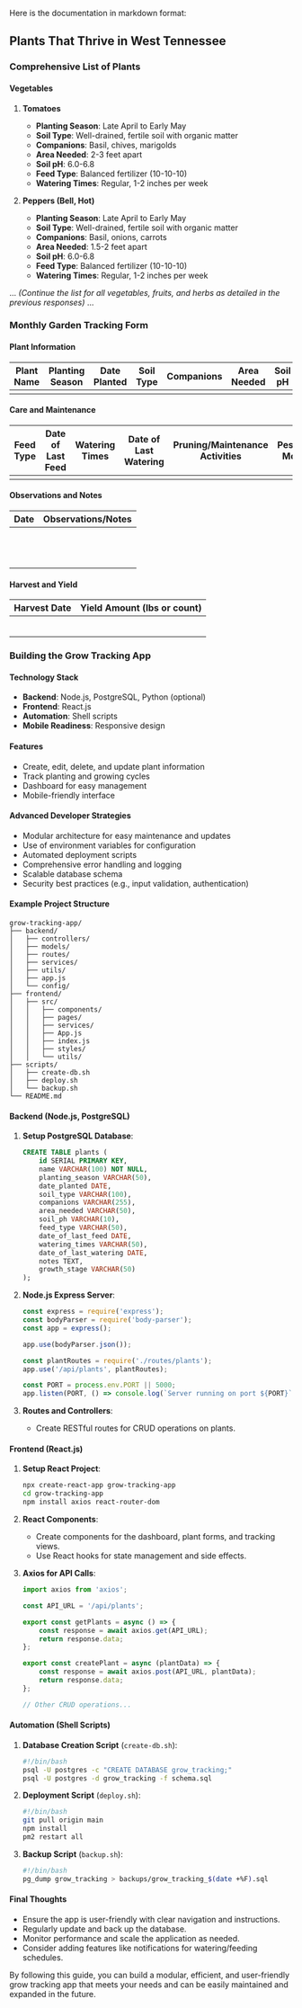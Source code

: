 Here is the documentation in markdown format:

## Plants That Thrive in West Tennessee

### Comprehensive List of Plants

#### Vegetables
1. **Tomatoes**
   - **Planting Season**: Late April to Early May
   - **Soil Type**: Well-drained, fertile soil with organic matter
   - **Companions**: Basil, chives, marigolds
   - **Area Needed**: 2-3 feet apart
   - **Soil pH**: 6.0-6.8
   - **Feed Type**: Balanced fertilizer (10-10-10)
   - **Watering Times**: Regular, 1-2 inches per week

2. **Peppers (Bell, Hot)**
   - **Planting Season**: Late April to Early May
   - **Soil Type**: Well-drained, fertile soil with organic matter
   - **Companions**: Basil, onions, carrots
   - **Area Needed**: 1.5-2 feet apart
   - **Soil pH**: 6.0-6.8
   - **Feed Type**: Balanced fertilizer (10-10-10)
   - **Watering Times**: Regular, 1-2 inches per week

... *(Continue the list for all vegetables, fruits, and herbs as detailed in the previous responses)* ...

### Monthly Garden Tracking Form

#### Plant Information
| Plant Name        | Planting Season        | Date Planted  | Soil Type                      | Companions                               | Area Needed       | Soil pH       |
|-------------------|------------------------|---------------|--------------------------------|------------------------------------------|-------------------|---------------|
|                   |                        |               |                                |                                          |                   |               |

#### Care and Maintenance
| Feed Type                | Date of Last Feed  | Watering Times               | Date of Last Watering  | Pruning/Maintenance Activities  | Pest/Disease Monitoring  | Growth Stage  |
|--------------------------|--------------------|------------------------------|------------------------|-------------------------------|--------------------------|---------------|
|                          |                    |                              |                        |                               |                          |               |

#### Observations and Notes
| Date       | Observations/Notes                                                                                          |
|------------|-------------------------------------------------------------------------------------------------------------|
|            |                                                                                                             |
|            |                                                                                                             |
|            |                                                                                                             |
|            |                                                                                                             |
|            |                                                                                                             |
|            |                                                                                                             |
|            |                                                                                                             |
|            |                                                                                                             |
|            |                                                                                                             |
|            |                                                                                                             |
|            |                                                                                                             |
|            |                                                                                                             |

#### Harvest and Yield
| Harvest Date  | Yield Amount (lbs or count)  |
|---------------|-----------------------------|
|               |                             |
|               |                             |
|               |                             |
|               |                             |
|               |                             |
|               |                             |

### Building the Grow Tracking App

#### Technology Stack
- **Backend**: Node.js, PostgreSQL, Python (optional)
- **Frontend**: React.js
- **Automation**: Shell scripts
- **Mobile Readiness**: Responsive design

#### Features
- Create, edit, delete, and update plant information
- Track planting and growing cycles
- Dashboard for easy management
- Mobile-friendly interface

#### Advanced Developer Strategies
- Modular architecture for easy maintenance and updates
- Use of environment variables for configuration
- Automated deployment scripts
- Comprehensive error handling and logging
- Scalable database schema
- Security best practices (e.g., input validation, authentication)

#### Example Project Structure
```plaintext
grow-tracking-app/
├── backend/
│   ├── controllers/
│   ├── models/
│   ├── routes/
│   ├── services/
│   ├── utils/
│   ├── app.js
│   └── config/
├── frontend/
│   ├── src/
│   │   ├── components/
│   │   ├── pages/
│   │   ├── services/
│   │   ├── App.js
│   │   ├── index.js
│   │   ├── styles/
│   │   └── utils/
├── scripts/
│   ├── create-db.sh
│   ├── deploy.sh
│   └── backup.sh
└── README.md
```

#### Backend (Node.js, PostgreSQL)
1. **Setup PostgreSQL Database**:
   ```sql
   CREATE TABLE plants (
       id SERIAL PRIMARY KEY,
       name VARCHAR(100) NOT NULL,
       planting_season VARCHAR(50),
       date_planted DATE,
       soil_type VARCHAR(100),
       companions VARCHAR(255),
       area_needed VARCHAR(50),
       soil_ph VARCHAR(10),
       feed_type VARCHAR(50),
       date_of_last_feed DATE,
       watering_times VARCHAR(50),
       date_of_last_watering DATE,
       notes TEXT,
       growth_stage VARCHAR(50)
   );
   ```

2. **Node.js Express Server**:
   ```javascript
   const express = require('express');
   const bodyParser = require('body-parser');
   const app = express();

   app.use(bodyParser.json());

   const plantRoutes = require('./routes/plants');
   app.use('/api/plants', plantRoutes);

   const PORT = process.env.PORT || 5000;
   app.listen(PORT, () => console.log(`Server running on port ${PORT}`));
   ```

3. **Routes and Controllers**:
   - Create RESTful routes for CRUD operations on plants.

#### Frontend (React.js)
1. **Setup React Project**:
   ```bash
   npx create-react-app grow-tracking-app
   cd grow-tracking-app
   npm install axios react-router-dom
   ```

2. **React Components**:
   - Create components for the dashboard, plant forms, and tracking views.
   - Use React hooks for state management and side effects.

3. **Axios for API Calls**:
   ```javascript
   import axios from 'axios';

   const API_URL = '/api/plants';

   export const getPlants = async () => {
       const response = await axios.get(API_URL);
       return response.data;
   };

   export const createPlant = async (plantData) => {
       const response = await axios.post(API_URL, plantData);
       return response.data;
   };

   // Other CRUD operations...
   ```

#### Automation (Shell Scripts)
1. **Database Creation Script** (`create-db.sh`):
   ```bash
   #!/bin/bash
   psql -U postgres -c "CREATE DATABASE grow_tracking;"
   psql -U postgres -d grow_tracking -f schema.sql
   ```

2. **Deployment Script** (`deploy.sh`):
   ```bash
   #!/bin/bash
   git pull origin main
   npm install
   pm2 restart all
   ```

3. **Backup Script** (`backup.sh`):
   ```bash
   #!/bin/bash
   pg_dump grow_tracking > backups/grow_tracking_$(date +%F).sql
   ```

#### Final Thoughts
- Ensure the app is user-friendly with clear navigation and instructions.
- Regularly update and back up the database.
- Monitor performance and scale the application as needed.
- Consider adding features like notifications for watering/feeding schedules.

By following this guide, you can build a modular, efficient, and user-friendly grow tracking app that meets your needs and can be easily maintained and expanded in the future.